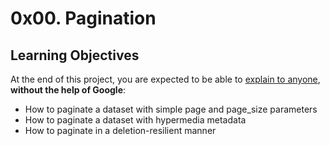 <h1 class="gap">0x00. Pagination</h1>

<h2>Learning Objectives</h2>

<p>At the end of this project, you are expected to be able to <a href="/rltoken/EmJG5cj7TZuK3UfZKx5EBA" title="explain to anyone" target="_blank">explain to anyone</a>, <strong>without the help of Google</strong>:</p>

<ul>
<li>How to paginate a dataset with simple page and page_size parameters</li>
<li>How to paginate a dataset with hypermedia metadata</li>
<li>How to paginate in a deletion-resilient manner</li>
</ul>
